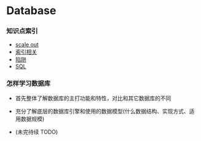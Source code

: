 # Database

### 知识点索引

+ [scale out](scale_out.md)
+ [索引相关](db_index.md)
+ [陷阱](trap.md)
+ [SQL](sql.md)

### 怎样学习数据库

+ 首先整体了解数据库的主打功能和特性，对比和其它数据库的不同

+ 充分了解底层的数据库引擎和使用的数据模型(什么数据结构、实现方式、适用数据规模)

+ (未完待续 TODO)
